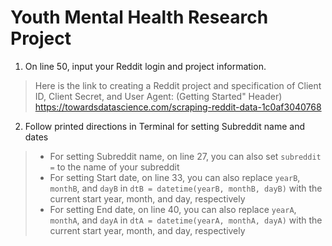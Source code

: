# Youth Mental Health Research Project
1. On line 50, input your Reddit login and project information. 
>Here is the link to creating a Reddit project and specification of Client ID, Client Secret, and User Agent: 
>(Getting Started" Header) https://towardsdatascience.com/scraping-reddit-data-1c0af3040768
2. Follow printed directions in Terminal for setting Subreddit name and dates
>* For setting Subreddit name, on line 27, you can also set `subreddit =` to the name of your subreddit
>* For setting Start date, on line 33, you can also replace `yearB`, `monthB`, and `dayB` in `dtB = datetime(yearB, monthB, dayB)` with the current start year, month, and day, respectively
>* For setting End date, on line 40, you can also replace `yearA`, `monthA`, and `dayA` in `dtA = datetime(yearA, monthA, dayA)` with the current start year, month, and day, respectively
 

